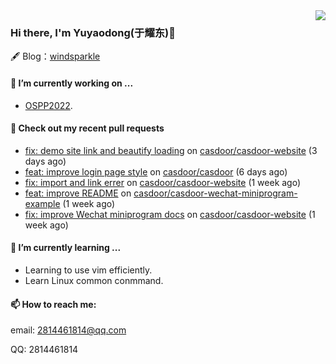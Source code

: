 <img align="right" src="https://github-readme-stats.vercel.app/api?username=leo220yuyaodog&show_icons=true&icon_color=805AD5&text_color=718096&bg_color=ffffff&hide_title=true" />

### Hi there, I'm Yuyaodong(于耀东)👋
🖋 Blog：[windsparkle](https://blog.windsparkle.top)
#### 🔭 I’m currently working on ...
- [OSPP2022](https://summer-ospp.ac.cn/).

#### 🔨 Check out my recent pull requests

- [fix: demo site link and beautify loading](https://github.com/casdoor/casdoor-website/pull/339) on [casdoor/casdoor-website](https://github.com/casdoor/casdoor-website) (3 days ago)
- [feat: improve login page style](https://github.com/casdoor/casdoor/pull/1119) on [casdoor/casdoor](https://github.com/casdoor/casdoor) (6 days ago)
- [fix: import and link errer](https://github.com/casdoor/casdoor-website/pull/331) on [casdoor/casdoor-website](https://github.com/casdoor/casdoor-website) (1 week ago)
- [feat: improve README](https://github.com/casdoor/casdoor-wechat-miniprogram-example/pull/6) on [casdoor/casdoor-wechat-miniprogram-example](https://github.com/casdoor/casdoor-wechat-miniprogram-example) (1 week ago)
- [fix: improve Wechat miniprogram docs](https://github.com/casdoor/casdoor-website/pull/328) on [casdoor/casdoor-website](https://github.com/casdoor/casdoor-website) (1 week ago)

#### 🌱 I’m currently learning ...
- Learning to use vim efficiently.
- Learn Linux common conmmand.

#### 📫 How to reach me:
email: 2814461814@qq.com

QQ: 2814461814
